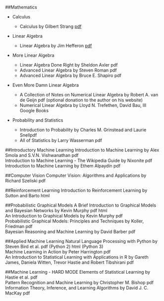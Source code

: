 ##Mathematics
- Calculus
  - Calculus by Gilbert Strang [pdf](https://ocw.mit.edu/ans7870/resources/Strang/Edited/Calculus/Calculus.pdf)

- Linear Algebra
  - Linear Algebra by Jim Hefferon [pdf](https://ocw.mit.edu/ans7870/resources/Strang/Edited/Calculus/Calculus.pdf)

- More Linear Algebra
  - Linear Algebra Done Right by Sheldon Axler pdf  
  - Advanced Linear Algebra by Steven Roman pdf  
  - Advanced Linear Algebra by Bruce E. Shapiro pdf  

- Even More Damn Linear Algebra
  - A Collection of Notes on Numerical Linear Algebra by Robert A. van de Geijn pdf (optional donation to the author on his website)  
  - Numerical Linear Algebra by Lloyd N. Trefethen, David Bau, III Google Books  

- Probability and Statistics
  - Introduction to Probability by Charles M. Grinstead and Laurie Snellpdf  
  - All of Statistics by Larry Wasserman pdf  

##Introductory Machine Learning
Introduction to Machine Learning by Alex Smola and S.V.N. Vishwanathan pdf  
Introduction to Machine Learning - The Wikipedia Guide by Nixonite pdf  
Introduction to Machine Learning by Ethem Alpaydin pdf  

##Computer Vision
Computer Vision: Algorithms and Applications by Richard Szeliski pdf  

##Reinforcement Learning
Introduction to Reinforcement Learning by Sutton and Barto html  

##Probabilistic Graphical Models
A Brief Introduction to Graphical Models and Bayesian Networks by Kevin Murphy pdf html  
An Introduction to Graphical Models by Kevin Murphy pdf  
Probabilistic Graphical Models: Principles and Techniques by Koller, Friedman pdf  
Bayesian Reasoning and Machine Learning by David Barber pdf  

##Applied Machine Learning
Natural Language Processing with Python by Steven Bird et al. pdf (Python 2) html (Python 3)  
Machine Learning in Action by Peter Harrington pdf  
An Introduction to Statistical Learning with Applications in R by Gareth James, Daniela Witten, Trevor Hastie and Robert Tibshirani pdf  

##Machine Learning - HARD MODE
Elements of Statistical Learning by Hastie et al. pdf  
Pattern Recognition and Machine Learning by Christopher M. Bishop pdf  
Information Theory, Inference, and Learning Algorithms by David J. C. MacKay pdf  
